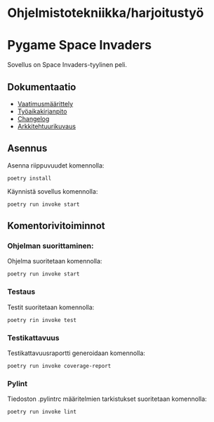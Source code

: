 # Ohjelmistotekniikka/harjoitustyö
# Pygame Space Invaders
Sovellus on Space Invaders-tyylinen peli.

## Dokumentaatio
- [Vaatimusmäärittely](https://github.com/NooraKemp/ot-harjoitustyo/blob/master/dokumentaatio/vaatimusmaarittely.md)
- [Työaikakirjanpito](https://github.com/NooraKemp/ot-harjoitustyo/blob/master/dokumentaatio/tuntikirjanpito.md)
- [Changelog](https://github.com/NooraKemp/ot-harjoitustyo/blob/master/dokumentaatio/changelog.md)
- [Arkkitehtuurikuvaus](https://github.com/NooraKemp/ot-harjoitustyo/blob/master/dokumentaatio/arkkitehtuuri.md)

## Asennus
Asenna riippuvuudet komennolla:

```
poetry install
```

Käynnistä sovellus komennolla:

```
poetry run invoke start
```

## Komentorivitoiminnot
### Ohjelman suorittaminen:
Ohjelma suoritetaan komennolla:

```
poetry run invoke start
```

### Testaus
Testit suoritetaan komennolla:

```
poetry rin invoke test
```

### Testikattavuus
Testikattavuusraportti generoidaan komennolla:

```
poetry run invoke coverage-report
```

### Pylint
Tiedoston .pylintrc määritelmien tarkistukset suoritetaan komennolla:

```
poetry run invoke lint
```
